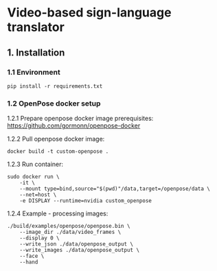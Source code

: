 # Video-based sign-language translator

## 1. Installation
### 1.1 Environment
```
pip install -r requirements.txt
```
### 1.2 OpenPose docker setup
1.2.1 Prepare openpose docker image prerequisites:
https://github.com/gormonn/openpose-docker

1.2.2 Pull openpose docker image:
```
docker build -t custom-openpose .
```
1.2.3 Run container:

```
sudo docker run \
    -it \
    --mount type=bind,source="$(pwd)"/data,target=/openpose/data \
    --net=host \
    -e DISPLAY --runtime=nvidia custom_openpose
```

1.2.4 Example - processing images:
```
./build/examples/openpose/openpose.bin \
    --image_dir ./data/video_frames \
    --display 0 \
    --write_json ./data/openpose_output \
    --write_images ./data/openpose_output \
    --face \
    --hand
```
